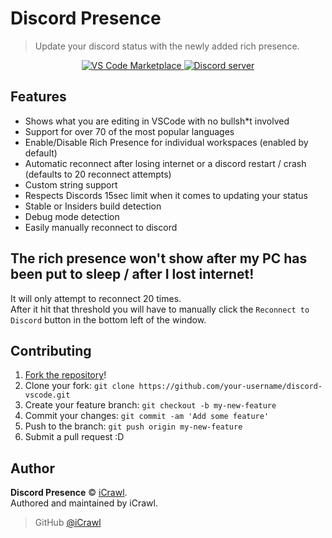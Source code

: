 # Discord Presence
> Update your discord status with the newly added rich presence.

<div align="center">
	<p>
		<a href="https://marketplace.visualstudio.com/items?itemName=icrawl.discord-vscode">
			<img src="https://vsmarketplacebadge.apphb.com/version/icrawl.discord-vscode.svg" alt="VS Code Marketplace">
		</a>
		<a href="https://discord.gg/4aFThGU">
			<img src="https://discordapp.com/api/guilds/304034982475595776/embed.png" alt="Discord server">
		</a>
	</p>
</div>

## Features

* Shows what you are editing in VSCode with no bullsh*t involved
* Support for over 70 of the most popular languages
* Enable/Disable Rich Presence for individual workspaces (enabled by default)
* Automatic reconnect after losing internet or a discord restart / crash (defaults to 20 reconnect attempts)
* Custom string support
* Respects Discords 15sec limit when it comes to updating your status
* Stable or Insiders build detection
* Debug mode detection
* Easily manually reconnect to discord

## The rich presence won't show after my PC has been put to sleep / after I lost internet!

It will only attempt to reconnect 20 times.  
After it hit that threshold you will have to manually click the `Reconnect to Discord` button in the bottom left of the window.

## Contributing

1. [Fork the repository](https://github.com/iCrawl/discord-vscode/fork)!
2. Clone your fork: `git clone https://github.com/your-username/discord-vscode.git`
3. Create your feature branch: `git checkout -b my-new-feature`
4. Commit your changes: `git commit -am 'Add some feature'`
5. Push to the branch: `git push origin my-new-feature`
6. Submit a pull request :D

## Author

**Discord Presence** © [iCrawl](https://github.com/iCrawl).  
Authored and maintained by iCrawl.

> GitHub [@iCrawl](https://github.com/iCrawl)
